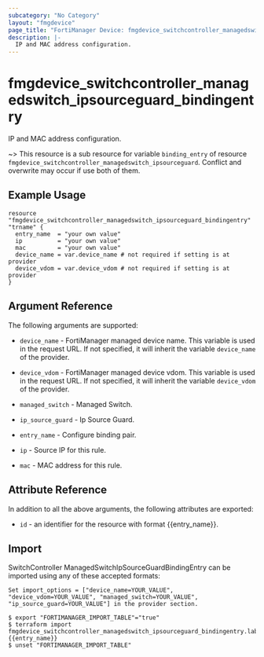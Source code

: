 ```yaml
---
subcategory: "No Category"
layout: "fmgdevice"
page_title: "FortiManager Device: fmgdevice_switchcontroller_managedswitch_ipsourceguard_bindingentry"
description: |-
  IP and MAC address configuration.
---
```


# fmgdevice_switchcontroller_managedswitch_ipsourceguard_bindingentry
IP and MAC address configuration.

~> This resource is a sub resource for variable `binding_entry` of resource `fmgdevice_switchcontroller_managedswitch_ipsourceguard`. Conflict and overwrite may occur if use both of them.



## Example Usage

```hcl
resource "fmgdevice_switchcontroller_managedswitch_ipsourceguard_bindingentry" "trname" {
  entry_name  = "your own value"
  ip          = "your own value"
  mac         = "your own value"
  device_name = var.device_name # not required if setting is at provider
  device_vdom = var.device_vdom # not required if setting is at provider
}
```

## Argument Reference


The following arguments are supported:

* `device_name` - FortiManager managed device name. This variable is used in the request URL. If not specified, it will inherit the variable `device_name` of the provider.
* `device_vdom` - FortiManager managed device vdom. This variable is used in the request URL. If not specified, it will inherit the variable `device_vdom` of the provider.
* `managed_switch` - Managed Switch.
* `ip_source_guard` - Ip Source Guard.

* `entry_name` - Configure binding pair.
* `ip` - Source IP for this rule.
* `mac` - MAC address for this rule.


## Attribute Reference

In addition to all the above arguments, the following attributes are exported:
* `id` - an identifier for the resource with format {{entry_name}}.

## Import

SwitchController ManagedSwitchIpSourceGuardBindingEntry can be imported using any of these accepted formats:
```
Set import_options = ["device_name=YOUR_VALUE", "device_vdom=YOUR_VALUE", "managed_switch=YOUR_VALUE", "ip_source_guard=YOUR_VALUE"] in the provider section.

$ export "FORTIMANAGER_IMPORT_TABLE"="true"
$ terraform import fmgdevice_switchcontroller_managedswitch_ipsourceguard_bindingentry.labelname {{entry_name}}
$ unset "FORTIMANAGER_IMPORT_TABLE"
```


